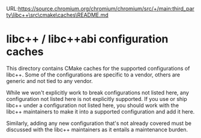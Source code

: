 URL:https://source.chromium.org/chromium/chromium/src/+/main:third_party\libc++\src\cmake\caches\README.md
# libc++ / libc++abi configuration caches

This directory contains CMake caches for the supported configurations of libc++.
Some of the configurations are specific to a vendor, others are generic and not
tied to any vendor.

While we won't explicitly work to break configurations not listed here, any
configuration not listed here is not explicitly supported. If you use or ship
libc++ under a configuration not listed here, you should work with the libc++
maintainers to make it into a supported configuration and add it here.

Similarly, adding any new configuration that's not already covered must be
discussed with the libc++ maintainers as it entails a maintenance burden.
